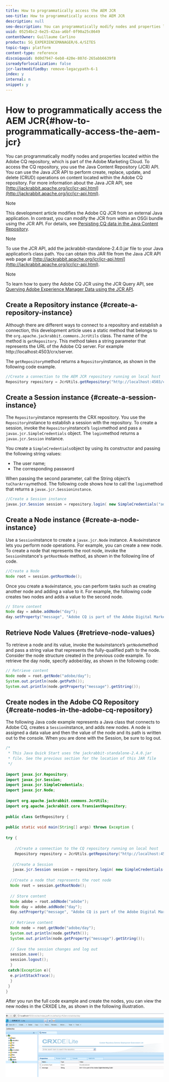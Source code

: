 ```yaml
---
title: How to programmatically access the AEM JCR
seo-title: How to programmatically access the AEM JCR
description: null
seo-description: You can programmatically modify nodes and properties located within the AEM repository, which is part of the Adobe Marketing Cloud
uuid: 05254bc2-6e25-42aa-a6bf-0f90a25c8649
contentOwner: Guillaume Carlino
products: SG_EXPERIENCEMANAGER/6.4/SITES
topic-tags: platform
content-type: reference
discoiquuid: 0d0d7947-6eb8-420e-807d-265abb6639f8
isreadyforlocalization: false
jcr-lastmodifiedby: remove-legacypath-6-1
index: y
internal: n
snippet: y
---
```


# How to programmatically access the AEM JCR{#how-to-programmatically-access-the-aem-jcr}

You can programmatically modify nodes and properties located within the Adobe CQ repository, which is part of the Adobe Marketing Cloud. To access the CQ repository, you use the Java Content Repository (JCR) API. You can use the Java JCR API to perform create, replace, update, and delete (CRUD) operations on content located within the Adobe CQ repository. For more information about the Java JCR API, see [http://jackrabbit.apache.org/jcr/jcr-api.html](http://jackrabbit.apache.org/jcr/jcr-api.html).

>[!NOTE]
>
>This development article modifies the Adobe CQ JCR from an external Java application. In contrast, you can modify the JCR from within an OSGi bundle using the JCR API. For details, see [Persisting CQ data in the Java Content Repository](/content/help/en/experience-manager/using/persisting-cq-data-java-content1).

>[!NOTE]
>
>To use the JCR API, add the jackrabbit-standalone-2.4.0.jar file to your Java application’s class path. You can obtain this JAR file from the Java JCR API web page at [http://jackrabbit.apache.org/jcr/jcr-api.html](http://jackrabbit.apache.org/jcr/jcr-api.html).

>[!NOTE]
>
>To learn how to query the Adobe CQ JCR using the JCR Query API, see [Querying Adobe Experience Manager Data using the JCR API](/content/help/en/experience-manager/using/querying-experience-manager-data-using1).

## Create a Repository instance {#create-a-repository-instance}

Although there are different ways to connect to a repository and establish a connection, this development article uses a static method that belongs to the `org.apache.jackrabbit.commons.JcrUtils` class. The name of the method is `getRepository`. This method takes a string parameter that represents the URL of the Adobe CQ server. For example http://localhost:4503/crx/server.

The `getRepository`method returns a `Repository`instance, as shown in the following code example.

```java
//Create a connection to the AEM JCR repository running on local host
Repository repository = JcrUtils.getRepository("http://localhost:4503/crx/server");
```

## Create a Session instance {#create-a-session-instance}

The `Repository`instance represents the CRX repository. You use the `Repository`instance to establish a session with the repository. To create a session, invoke the `Repository`instance’s `login`method and pass a `javax.jcr.SimpleCredentials` object. The `login`method returns a `javax.jcr.Session` instance.

You create a `SimpleCredentials`object by using its constructor and passing the following string values:

* The user name;
* The corresponding password

When passing the second parameter, call the String object’s `toCharArray`method. The following code shows how to call the `login`method that returns a `javax.jcr.Sessioninstance`.

```java
//Create a Session instance
javax.jcr.Session session = repository.login( new SimpleCredentials("admin", "admin".toCharArray()));
```

## Create a Node instance {#create-a-node-instance}

Use a `Session`instance to create a `javax.jcr.Node` instance. A `Node`instance lets you perform node operations. For example, you can create a new node. To create a node that represents the root node, invoke the `Session`instance's `getRootNode` method, as shown in the following line of code.

```java
//Create a Node
Node root = session.getRootNode();
```

Once you create a `Node`instance, you can perform tasks such as creating another node and adding a value to it. For example, the following code creates two nodes and adds a value to the second node.

```java
// Store content 
Node day = adobe.addNode("day");
day.setProperty("message", "Adobe CQ is part of the Adobe Digital Marketing Suite!");
```

## Retrieve Node Values {#retrieve-node-values}

To retrieve a node and its value, invoke the `Node`instance’s `getNode`method and pass a string value that represents the fully-qualified path to the node. Consider the node structure created in the previous code example. To retrieve the day node, specify adobe/day, as shown in the following code:

```java
// Retrieve content
Node node = root.getNode("adobe/day");
System.out.println(node.getPath());
System.out.println(node.getProperty("message").getString());

```

## Create nodes in the Adobe CQ Repository {#create-nodes-in-the-adobe-cq-repository}

The following Java code example represents a Java class that connects to Adobe CQ, creates a `Session`instance, and adds new nodes. A node is assigned a data value and then the value of the node and its path is written out to the console. When you are done with the Session, be sure to log out.

```java
/*
 * This Java Quick Start uses the jackrabbit-standalone-2.4.0.jar
 * file. See the previous section for the location of this JAR file
 */
 
import javax.jcr.Repository; 
import javax.jcr.Session; 
import javax.jcr.SimpleCredentials; 
import javax.jcr.Node; 
 
import org.apache.jackrabbit.commons.JcrUtils;
import org.apache.jackrabbit.core.TransientRepository;

public class GetRepository {

public static void main(String[] args) throws Exception { 
 
try { 
 
    //Create a connection to the CQ repository running on local host 
    Repository repository = JcrUtils.getRepository("http://localhost:4503/crx/server");
   
   //Create a Session
   javax.jcr.Session session = repository.login( new SimpleCredentials("admin", "admin".toCharArray())); 
 
  //Create a node that represents the root node
  Node root = session.getRootNode(); 
 
  // Store content 
  Node adobe = root.addNode("adobe"); 
  Node day = adobe.addNode("day"); 
  day.setProperty("message", "Adobe CQ is part of the Adobe Digital Marketing Suite!");

  // Retrieve content 
  Node node = root.getNode("adobe/day"); 
  System.out.println(node.getPath()); 
  System.out.println(node.getProperty("message").getString()); 
 
  // Save the session changes and log out
  session.save(); 
  session.logout();
  }
 catch(Exception e){
  e.printStackTrace();
  }
 } 
}
```

After you run the full code example and create the nodes, you can view the new nodes in the CRXDE Lite, as shown in the following illustration.

![](assets/chlimage_1-78.png)

